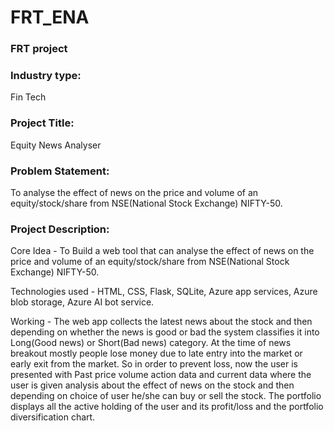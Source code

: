 # FRT_ENA

### FRT project

### Industry type: 
Fin Tech


### Project Title: 
Equity News Analyser


### Problem Statement:  
To analyse the effect of news on the price and volume of an equity/stock/share from NSE(National Stock                       Exchange) NIFTY-50.


### Project Description: 
  
  Core Idea - To Build a web tool that can analyse the effect of news on the price and volume of an equity/stock/share from     NSE(National Stock Exchange) NIFTY-50. 

  Technologies used - HTML, CSS, Flask, SQLite, Azure app services, Azure blob storage, Azure AI bot service.

  Working -  The web app collects the latest news about the stock and then depending on whether the news is good or bad the     system classifies it into Long(Good news) or Short(Bad news) category. At the time of news breakout mostly people lose       money due to late entry into the market or early exit from the market. So in order to prevent loss, now the user is          presented with Past price volume action data and current data where the user is given analysis about the effect of news      on the stock and then depending on choice of user he/she can buy or sell the stock. The portfolio displays all the           active holding of the user and its profit/loss and the portfolio diversification chart.


